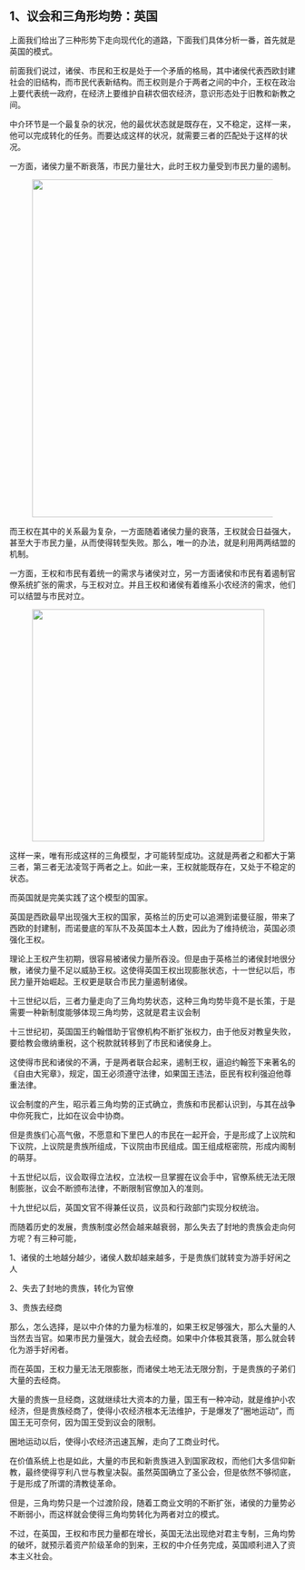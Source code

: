 <h2>1、议会和三角形均势：英国</h2><p data-pid="ER4jF8kR">上面我们给出了三种形势下走向现代化的道路，下面我们具体分析一番，首先就是英国的模式。</p><p data-pid="HA5Tnsmc">前面我们说过，诸侯、市民和王权是处于一个矛盾的格局，其中诸侯代表西欧封建社会的旧结构，而市民代表新结构。而王权则是介于两者之间的中介，王权在政治上要代表统一政府，在经济上要维护自耕农佃农经济，意识形态处于旧教和新教之间。</p><p data-pid="mjf3F-iA">中介环节是一个最复杂的状况，他的最优状态就是既存在，又不稳定，这样一来，他可以完成转化的任务。而要达成这样的状况，就需要三者的匹配处于这样的状况。</p><p data-pid="yuw6sI_W">一方面，诸侯力量不断衰落，市民力量壮大，此时王权力量受到市民力量的遏制。</p><figure data-size="normal"><img src="https://pica.zhimg.com/v2-251fe789bae349d2a6dbf1cfe3b77b6f_720w.jpg?source=d16d100b" data-caption="" data-size="normal" data-rawwidth="595" data-rawheight="306" class="origin_image zh-lightbox-thumb" width="595" data-original="https://pica.zhimg.com/v2-251fe789bae349d2a6dbf1cfe3b77b6f_720w.jpg?source=d16d100b"></figure><p data-pid="TZDaa53b">而王权在其中的关系最为复杂，一方面随着诸侯力量的衰落，王权就会日益强大，甚至大于市民力量，从而使得转型失败。那么，唯一的办法，就是利用两两结盟的机制。</p><p data-pid="yM7I7ni3">一方面，王权和市民有着统一的需求与诸侯对立，另一方面诸侯和市民有着遏制官僚系统扩张的需求，与王权对立。并且王权和诸侯有着维系小农经济的需求，他们可以结盟与市民对立。</p><figure data-size="normal"><img src="https://pic1.zhimg.com/v2-8deef2676dc0c3c7aeb39bf9293233c4_720w.jpg?source=d16d100b" data-caption="" data-size="normal" data-rawwidth="409" data-rawheight="377" class="content_image" width="409"></figure><p data-pid="yC4e3QcA">这样一来，唯有形成这样的三角模型，才可能转型成功。这就是两者之和都大于第三者，第三者无法凌驾于两者之上。如此一来，王权就能既存在，又处于不稳定的状态。</p><p data-pid="MvLvz3gg">而英国就是完美实践了这个模型的国家。</p><p data-pid="IracMYfP">英国是西欧最早出现强大王权的国家，英格兰的历史可以追溯到诺曼征服，带来了西欧的封建制，而诺曼底的军队不及英国本土人数，因此为了维持统治，英国必须强化王权。</p><p data-pid="K4FwhhcJ">理论上王权产生初期，很容易被诸侯力量所吞没。但是由于英格兰的诸侯封地很分散，诸侯力量不足以威胁王权。这使得英国王权出现膨胀状态，十一世纪以后，市民力量开始崛起。王权更是联合市民力量遏制诸侯。</p><p data-pid="Cz1gqF06">十三世纪以后，三者力量走向了三角均势状态，这种三角均势毕竟不是长策，于是需要一种新制度能够体现三角均势，这就是君主议会制</p><p data-pid="BIV0kIyz">十三世纪初，英国国王约翰借助于官僚机构不断扩张权力，由于他反对教皇失败，要给教会缴纳重税，这个税款就转移到了市民和诸侯身上。</p><p data-pid="jsn8Qwcw">这使得市民和诸侯的不满，于是两者联合起来，遏制王权，逼迫约翰签下来著名的《自由大宪章》，规定，国王必须遵守法律，如果国王违法，臣民有权利强迫他尊重法律。</p><p data-pid="8zzfUF6f">议会制度的产生，昭示着三角均势的正式确立，贵族和市民都认识到，与其在战争中你死我亡，比如在议会中协商。</p><p data-pid="aH6WIPmg">但是贵族们心高气傲，不愿意和下里巴人的市民在一起开会，于是形成了上议院和下议院，上议院是贵族所组成，下议院由市民组成。国王组成枢密院，形成内阁制的萌芽。</p><p data-pid="HPEjeQyx">十五世纪以后，议会取得立法权，立法权一旦掌握在议会手中，官僚系统无法无限制膨胀，议会不断颁布法律，不断限制官僚加入的准则。</p><p data-pid="WWfeAVed">十九世纪以后，英国文官不得兼任议员，议员和行政部门实现分权统治。</p><p data-pid="TEnQF5GY">而随着历史的发展，贵族制度必然会越来越衰弱，那么失去了封地的贵族会走向何方呢？有三种可能，</p><p data-pid="qpCJ1kIK">1、诸侯的土地越分越少，诸侯人数却越来越多，于是贵族们就转变为游手好闲之人</p><p data-pid="pXGcq6VA">2、失去了封地的贵族，转化为官僚</p><p data-pid="B90BsUVg">3、贵族去经商</p><p data-pid="S_C9Axub">那么，怎么选择，是以中介体的力量为标准的，如果王权足够强大，那么大量的人当然去当官。如果市民力量强大，就会去经商。如果中介体极其衰落，那么就会转化为游手好闲者。</p><p data-pid="1QurvIvv">而在英国，王权力量无法无限膨胀，而诸侯土地无法无限分割，于是贵族的子弟们大量的去经商。</p><p data-pid="0nV71Mtv">大量的贵族一旦经商，这就继续壮大资本的力量，国王有一种冲动，就是维护小农经济，但是贵族经商了，使得小农经济根本无法维护，于是爆发了“圈地运动”，而国王无可奈何，因为国王受到议会的限制。</p><p data-pid="46gQ22qV">圈地运动以后，使得小农经济迅速瓦解，走向了工商业时代。</p><p data-pid="KyfIzMzl">在价值系统上也是如此，大量的市民和新贵族进入到国家政权，而他们大多信仰新教，最终使得亨利八世与教皇决裂。虽然英国确立了圣公会，但是依然不够彻底，于是形成了所谓的清教徒革命。</p><p data-pid="QK5YsZGN">但是，三角均势只是一个过渡阶段，随着工商业文明的不断扩张，诸侯的力量势必不断弱小，而这样就会使得三角均势转化为两者对立的模式。</p><p data-pid="1IHu5cCI">不过，在英国，王权和市民力量都在增长，英国无法出现绝对君主专制，三角均势的破坏，就预示着资产阶级革命的到来，王权的中介任务完成，英国顺利进入了资本主义社会。</p><p></p><p></p>